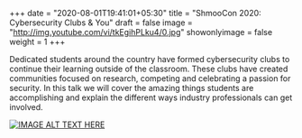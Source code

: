 +++
date = "2020-08-01T19:41:01+05:30"
title = "ShmooCon 2020: Cybersecurity Clubs & You"
draft = false
image = "http://img.youtube.com/vi/tkEgihPLku4/0.jpg"
showonlyimage = false
weight = 1
+++

Dedicated students around the country have formed cybersecurity clubs to continue their learning outside of the classroom. These clubs have created communities focused on research, competing and celebrating a passion for security. In this talk we will cover the amazing things students are accomplishing and explain the different ways industry professionals can get involved.


[![IMAGE ALT TEXT HERE](http://img.youtube.com/vi/tkEgihPLku4/0.jpg)](http://www.youtube.com/watch?v=tkEgihPLku4)


